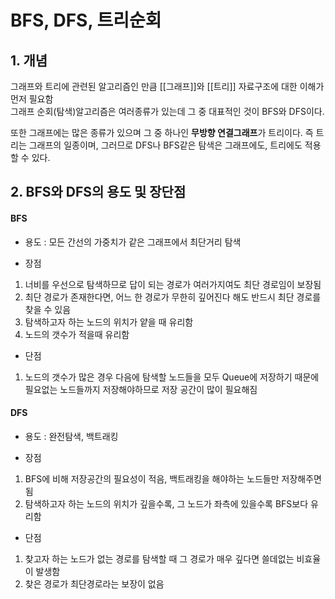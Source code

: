 # BFS, DFS, 트리순회

## 1. 개념

그래프와 트리에 관련된 알고리즘인 만큼 [[그래프]]와 [[트리]] 자료구조에 대한 이해가 먼저 필요함  
그래프 순회(탐색)알고리즘은 여러종류가 있는데 그 중 대표적인 것이 BFS와 DFS이다.

또한 그래프에는 많은 종류가 있으며 그 중 하나인 **무방향 연결그래프**가 트리이다.
즉 트리는 그래프의 일종이며, 그러므로 DFS나 BFS같은 탐색은 그래프에도, 트리에도 적용할 수 있다.


## 2. BFS와 DFS의 용도 및 장단점

#### BFS
- 용도 : 모든 간선의 가중치가 같은 그래프에서 최단거리 탐색

- 장점
1) 너비를 우선으로 탐색하므로 답이 되는 경로가 여러가지여도 최단 경로임이 보장됨
2) 최단 경로가 존재한다면, 어느 한 경로가 무한히 깊어진다 해도 반드시 최단 경로를 찾을 수 있음
3) 탐색하고자 하는 노드의 위치가 얕을 때 유리함
4) 노드의 갯수가 적을때 유리함

- 단점
1) 노드의 갯수가 많은 경우 다음에 탐색할 노드들을 모두 Queue에 저장하기 때문에 필요없는 노드들까지 저장해야하므로 저장 공간이 많이 필요해짐

#### DFS
- 용도 : 완전탐색, 백트래킹

- 장점
1) BFS에 비해 저장공간의 필요성이 적음, 백트래킹을 해야하는 노드들만 저장해주면 됨
2) 탐색하고자 하는 노드의 위치가 깊을수록, 그 노드가 좌측에 있을수록 BFS보다 유리함

- 단점
1) 찾고자 하는 노드가 없는 경로를 탐색할 때 그 경로가 매우 깊다면 쓸데없는 비효율이 발생함
2) 찾은 경로가 최단경로라는 보장이 없음
